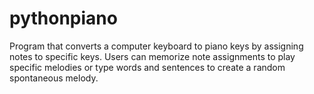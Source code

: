 # pythonpiano
Program that converts a computer keyboard to piano keys by assigning notes to specific keys. Users can memorize note assignments to play specific melodies or type words and sentences to create a random spontaneous melody.
